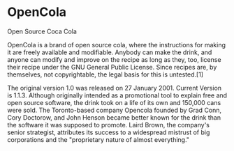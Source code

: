 OpenCola
========

Open Source Coca Cola

OpenCola is a brand of open source cola, where the instructions for making it are freely available and modifiable.
Anybody can make the drink, and anyone can modify and improve on the recipe as long as they,
too, license their recipe under the GNU General Public License. Since recipes are, by themselves, not copyrightable,
the legal basis for this is untested.[1]

The original version 1.0 was released on 27 January 2001. Current Version is 1.1.3. Although originally intended as a
promotional tool to explain free and open source software, the drink took on a life of its own and 150,000 cans were
sold. The Toronto-based company Opencola founded by Grad Conn, Cory Doctorow, and John Henson became better known for 
the drink than the software it was supposed to promote. Laird Brown, the company's senior strategist, attributes its 
success to a widespread mistrust of big corporations and the "proprietary nature of almost everything."
